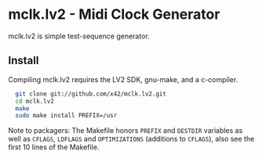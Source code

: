 mclk.lv2 - Midi Clock Generator
===============================

mclk.lv2 is simple test-sequence generator.

Install
-------

Compiling mclk.lv2 requires the LV2 SDK, gnu-make, and a c-compiler.

```bash
  git clone git://github.com/x42/mclk.lv2.git
  cd mclk.lv2
  make
  sudo make install PREFIX=/usr
```

Note to packagers: The Makefile honors `PREFIX` and `DESTDIR` variables as well
as `CFLAGS`, `LDFLAGS` and `OPTIMIZATIONS` (additions to `CFLAGS`), also
see the first 10 lines of the Makefile.
